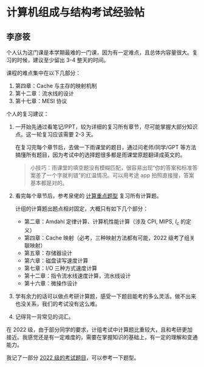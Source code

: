# 计算机组成与结构考试经验帖

## 李彦筱

个人认为这门课是本学期最难的一门课，因为有一定难点，且总体内容量很大。复习的时候，建议至少留出 3-4 整天的时间。

课程的难点集中在以下几部分：

1. 第四章：Cache 与主存的映射机制
2. 第十二章：流水线的设计
3. 第十七章：MESI 协议

个人的复习建议：

1. 一开始先通过看笔记/PPT，较为详细的复习所有章节，尽可能掌握大部分知识点。这一轮复习应该需要 2-3 天。

   在复习完每个章节后，去做一下雨课堂的题目，通过问老师/同学/GPT 等方法搞懂所有题目，因为考试中的选择题很多都是雨课堂原题翻译成英文的。

   > 小技巧：雨课堂的填空题没有模糊匹配，很容易出现“你的答案和标准答案差了一个字就判错”的红温情况。可以用考途 app 拍照直接搜，答案基本都是对的。

2. 看完每个章节后，参考泉佬的 [计算重点题型](docs/课内笔记/大三上/计算机组成与结构/笔记/易俊泉/COA计算重点题型.md) 复习所有计算题。

   计组的计算题出题点相对固定，大概只有如下几个部分：

   - 第二章：Amdahl 定律计算、计算机性能计算（涉及 CPI, MIPS, $I_c$ 的定义）
   - 第四章：Cache 映射（必考，三种映射方法都有可能，2022 级考了组关联映射）
   - 第五章：存储器设计
   - 第六章：磁盘读写速度计算
   - 第七章：I/O 三种方式速度计算
   - 第十二章：指令流水线速度计算，流水线设计
   - 第十六章：微操作设计

3. 学有余力的话可以做点考研计算题，感受一下题目能考的多么灵活。做不出来也没关系，我们的考试没有这么难。

4. 记得背一背常见的词汇。

在 2022 级，由于部分同学的要求，计组考试中计算题比重较大，且和考研更加接近。我感觉还是有一定难度的，需要在掌握知识的基础上，有一定的理解和变通能力。

我记了一部分 [2022 级的考试题目](docs/课内笔记/大三上/计算机组成与结构/模拟题/2022级考试题目.md)，可以参考一下题型。